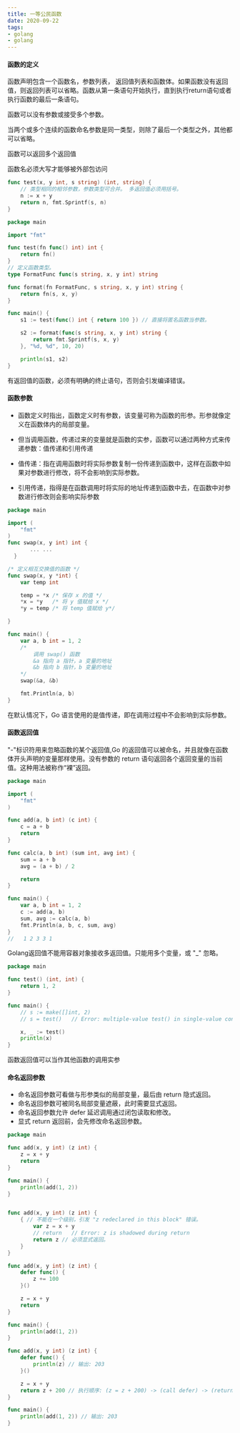 ```yaml
---
title: 一等公民函数
date: 2020-09-22
tags:
- golang
- golang
---
```


#### 函数的定义

函数声明包含一个函数名，参数列表， 返回值列表和函数体。如果函数没有返回值，则返回列表可以省略。函数从第一条语句开始执行，直到执行return语句或者执行函数的最后一条语句。

函数可以没有参数或接受多个参数。

当两个或多个连续的函数命名参数是同一类型，则除了最后一个类型之外，其他都可以省略。

函数可以返回多个返回值

函数名必须大写才能够被外部包访问

```go
func test(x, y int, s string) (int, string) {
    // 类型相同的相邻参数，参数类型可合并。 多返回值必须用括号。
    n := x + y
    return n, fmt.Sprintf(s, n)
}
```

```go
package main

import "fmt"

func test(fn func() int) int {
    return fn()
}
// 定义函数类型。
type FormatFunc func(s string, x, y int) string

func format(fn FormatFunc, s string, x, y int) string {
    return fn(s, x, y)
}

func main() {
    s1 := test(func() int { return 100 }) // 直接将匿名函数当参数。

    s2 := format(func(s string, x, y int) string {
        return fmt.Sprintf(s, x, y)
    }, "%d, %d", 10, 20)

    println(s1, s2)
}

```

有返回值的函数，必须有明确的终止语句，否则会引发编译错误。

#### 函数参数

* 函数定义时指出，函数定义时有参数，该变量可称为函数的形参。形参就像定义在函数体内的局部变量。

* 但当调用函数，传递过来的变量就是函数的实参，函数可以通过两种方式来传递参数：值传递和引用传递

* 值传递：指在调用函数时将实际参数复制一份传递到函数中，这样在函数中如果对参数进行修改，将不会影响到实际参数。

* 引用传递，指得是在函数调用时将实际的地址传递到函数中去，在函数中对参数进行修改则会影响实际参数

```go
package main

import (
    "fmt"
)
func swap(x, y int) int {
       ... ...
  }

/* 定义相互交换值的函数 */
func swap(x, y *int) {
    var temp int

    temp = *x /* 保存 x 的值 */
    *x = *y   /* 将 y 值赋给 x */
    *y = temp /* 将 temp 值赋给 y*/

}

func main() {
    var a, b int = 1, 2
    /*
        调用 swap() 函数
        &a 指向 a 指针，a 变量的地址
        &b 指向 b 指针，b 变量的地址
    */
    swap(&a, &b)

    fmt.Println(a, b)
}
```

在默认情况下，Go 语言使用的是值传递，即在调用过程中不会影响到实际参数。

#### 函数返回值

"-"标识符用来忽略函数的某个返回值,Go 的返回值可以被命名，并且就像在函数体开头声明的变量那样使用。没有参数的 return 语句返回各个返回变量的当前值。这种用法被称作“裸”返回。

```go
package main

import (
    "fmt"
)

func add(a, b int) (c int) {
    c = a + b
    return
}

func calc(a, b int) (sum int, avg int) {
    sum = a + b
    avg = (a + b) / 2

    return
}

func main() {
    var a, b int = 1, 2
    c := add(a, b)
    sum, avg := calc(a, b)
    fmt.Println(a, b, c, sum, avg)
}
//   1 2 3 3 1

```

Golang返回值不能用容器对象接收多返回值。只能用多个变量，或 "_" 忽略。

```go
package main

func test() (int, int) {
    return 1, 2
}

func main() {
    // s := make([]int, 2)
    // s = test()   // Error: multiple-value test() in single-value context

    x, _ := test()
    println(x)
}
```

函数返回值可以当作其他函数的调用实参

#### 命名返回参数

* 命名返回参数可看做与形参类似的局部变量，最后由 return 隐式返回。
* 命名返回参数可被同名局部变量遮蔽，此时需要显式返回。
* 命名返回参数允许 defer 延迟调用通过闭包读取和修改。
* 显式 return 返回前，会先修改命名返回参数。

```go
package main

func add(x, y int) (z int) {
    z = x + y
    return
}

func main() {
    println(add(1, 2))
}


func add(x, y int) (z int) {
    { // 不能在一个级别，引发 "z redeclared in this block" 错误。
        var z = x + y
        // return   // Error: z is shadowed during return
        return z // 必须显式返回。
    }
}

func add(x, y int) (z int) {
    defer func() {
        z += 100
    }()

    z = x + y
    return
}

func main() {
    println(add(1, 2))
}

func add(x, y int) (z int) {
    defer func() {
        println(z) // 输出: 203
    }()

    z = x + y
    return z + 200 // 执行顺序: (z = z + 200) -> (call defer) -> (return)
}

func main() {
    println(add(1, 2)) // 输出: 203
}
```
